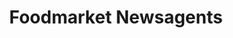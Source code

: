 ---
title: "Foodmarket Newsagents"
url: /capel-le-ferne/foodmarket-newsagents/
shop: Lebensmittel
---